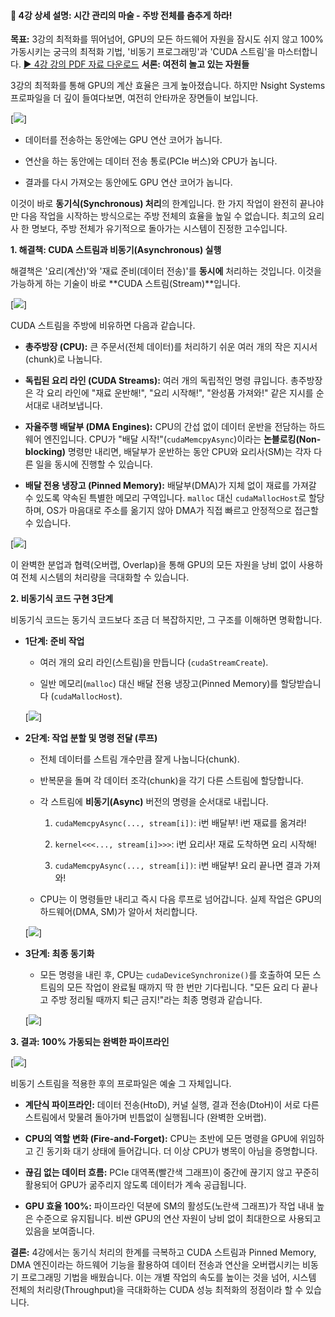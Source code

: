 #### 📄 4강 상세 설명: 시간 관리의 마술 - 주방 전체를 춤추게 하라!

**목표:** 3강의 최적화를 뛰어넘어, GPU의 모든 하드웨어 자원을 잠시도 쉬지 않고 100% 가동시키는 궁극의 최적화 기법, '비동기 프로그래밍'과 'CUDA 스트림'을 마스터합니다.
[▶️ 4강 강의 PDF 자료 다운로드](materials/GPU요리하기4.pdf)
**서론: 여전히 놀고 있는 자원들**

3강의 최적화를 통해 GPU의 계산 효율은 크게 높아졌습니다. 하지만 Nsight Systems 프로파일을 더 깊이 들여다보면, 여전히 안타까운 장면들이 보입니다.

[![](images/Pasted%20image%2020250926161509.png)]

- 데이터를 전송하는 동안에는 GPU 연산 코어가 놉니다.
    
- 연산을 하는 동안에는 데이터 전송 통로(PCIe 버스)와 CPU가 놉니다.
    
- 결과를 다시 가져오는 동안에도 GPU 연산 코어가 놉니다.
    

이것이 바로 **동기식(Synchronous) 처리**의 한계입니다. 한 가지 작업이 완전히 끝나야만 다음 작업을 시작하는 방식으로는 주방 전체의 효율을 높일 수 없습니다. 최고의 요리사 한 명보다, 주방 전체가 유기적으로 돌아가는 시스템이 진정한 고수입니다.

**1. 해결책: CUDA 스트림과 비동기(Asynchronous) 실행**

해결책은 '요리(계산)'와 '재료 준비(데이터 전송)'를 **동시에** 처리하는 것입니다. 이것을 가능하게 하는 기술이 바로 **CUDA 스트림(Stream)**입니다.

[![](images/Pasted%20image%2020250926161554.png)]

CUDA 스트림을 주방에 비유하면 다음과 같습니다.

- **총주방장 (CPU):** 큰 주문서(전체 데이터)를 처리하기 쉬운 여러 개의 작은 지시서(chunk)로 나눕니다.
    
- **독립된 요리 라인 (CUDA Streams):** 여러 개의 독립적인 명령 큐입니다. 총주방장은 각 요리 라인에 "재료 운반해!", "요리 시작해!", "완성품 가져와!" 같은 지시를 순서대로 내려보냅니다.
    
- **자율주행 배달부 (DMA Engines):** CPU의 간섭 없이 데이터 운반을 전담하는 하드웨어 엔진입니다. CPU가 "배달 시작!"(`cudaMemcpyAsync`)이라는 **논블로킹(Non-blocking)** 명령만 내리면, 배달부가 운반하는 동안 CPU와 요리사(SM)는 각자 다른 일을 동시에 진행할 수 있습니다.
    
- **배달 전용 냉장고 (Pinned Memory):** 배달부(DMA)가 지체 없이 재료를 가져갈 수 있도록 약속된 특별한 메모리 구역입니다. `malloc` 대신 `cudaMallocHost`로 할당하며, OS가 마음대로 주소를 옮기지 않아 DMA가 직접 빠르고 안정적으로 접근할 수 있습니다.
    

[![](images/Pasted%20image%2020250926161635.png)]

이 완벽한 분업과 협력(오버랩, Overlap)을 통해 GPU의 모든 자원을 낭비 없이 사용하여 전체 시스템의 처리량을 극대화할 수 있습니다.

**2. 비동기식 코드 구현 3단계**

비동기식 코드는 동기식 코드보다 조금 더 복잡하지만, 그 구조를 이해하면 명확합니다.

- **1단계: 준비 작업**
    
    - 여러 개의 요리 라인(스트림)을 만듭니다 (`cudaStreamCreate`).
        
    - 일반 메모리(`malloc`) 대신 배달 전용 냉장고(Pinned Memory)를 할당받습니다 (`cudaMallocHost`).
        
    
    [![](images/Pasted%20image%2020250926161733.png)]
    
- **2단계: 작업 분할 및 명령 전달 (루프)**
    
    - 전체 데이터를 스트림 개수만큼 잘게 나눕니다(chunk).
        
    - 반복문을 돌며 각 데이터 조각(chunk)을 각기 다른 스트림에 할당합니다.
        
    - 각 스트림에 **비동기(Async)** 버전의 명령을 순서대로 내립니다.
        
        1. `cudaMemcpyAsync(..., stream[i])`: i번 배달부! i번 재료를 옮겨라!
            
        2. `kernel<<<..., stream[i]>>>`: i번 요리사! 재료 도착하면 요리 시작해!
            
        3. `cudaMemcpyAsync(..., stream[i])`: i번 배달부! 요리 끝나면 결과 가져와!
            
    - CPU는 이 명령들만 내리고 즉시 다음 루프로 넘어갑니다. 실제 작업은 GPU의 하드웨어(DMA, SM)가 알아서 처리합니다.
        
    
    [![](images/Pasted%20image%2020250926161817.png)]
    
- **3단계: 최종 동기화**
    
    - 모든 명령을 내린 후, CPU는 `cudaDeviceSynchronize()`를 호출하여 모든 스트림의 모든 작업이 완료될 때까지 딱 한 번만 기다립니다. "모든 요리 다 끝나고 주방 정리될 때까지 퇴근 금지!"라는 최종 명령과 같습니다.
        
    
    [![](images/Pasted%20image%2020250926161858.png)]
    

**3. 결과: 100% 가동되는 완벽한 파이프라인**

[![](images/Pasted%20image%2020250926161927.png)]

비동기 스트림을 적용한 후의 프로파일은 예술 그 자체입니다.

- **계단식 파이프라인:** 데이터 전송(HtoD), 커널 실행, 결과 전송(DtoH)이 서로 다른 스트림에서 맞물려 돌아가며 빈틈없이 실행됩니다 (완벽한 오버랩).
    
- **CPU의 역할 변화 (Fire-and-Forget):** CPU는 초반에 모든 명령을 GPU에 위임하고 긴 동기화 대기 상태에 들어갑니다. 더 이상 CPU가 병목이 아님을 증명합니다.
    
- **끊김 없는 데이터 흐름:** PCIe 대역폭(빨간색 그래프)이 중간에 끊기지 않고 꾸준히 활용되어 GPU가 굶주리지 않도록 데이터가 계속 공급됩니다.
    
- **GPU 효율 100%:** 파이프라인 덕분에 SM의 활성도(노란색 그래프)가 작업 내내 높은 수준으로 유지됩니다. 비싼 GPU의 연산 자원이 낭비 없이 최대한으로 사용되고 있음을 보여줍니다.
    

**결론:** 4강에서는 동기식 처리의 한계를 극복하고 CUDA 스트림과 Pinned Memory, DMA 엔진이라는 하드웨어 기능을 활용하여 데이터 전송과 연산을 오버랩시키는 비동기 프로그래밍 기법을 배웠습니다. 이는 개별 작업의 속도를 높이는 것을 넘어, 시스템 전체의 처리량(Throughput)을 극대화하는 CUDA 성능 최적화의 정점이라 할 수 있습니다.
